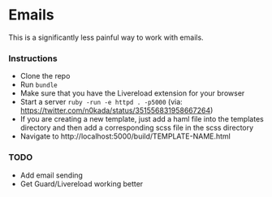 # Emails
This is a significantly less painful way to work with emails.

### Instructions
+ Clone the repo
+ Run `bundle`
+ Make sure that you have the Livereload extension for your browser
+ Start a server `ruby -run -e httpd . -p5000` (via: https://twitter.com/n0kada/status/351556831958667264)
+ If you are creating a new template, just add a haml file into the templates directory and then add a corresponding scss file in the scss directory
+ Navigate to http://localhost:5000/build/TEMPLATE-NAME.html

### TODO
+ Add email sending
+ Get Guard/Livereload working better

